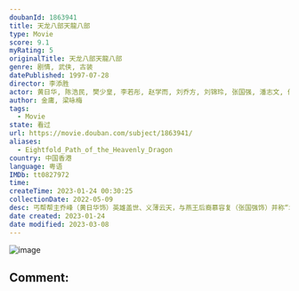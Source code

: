 ```yaml
---
doubanId: 1863941
title: 天龙八部天龍八部
type: Movie
score: 9.1
myRating: 5
originalTitle: 天龙八部天龍八部
genre: 剧情, 武侠, 古装
datePublished: 1997-07-28
director: 李添胜
actor: 黄日华, 陈浩民, 樊少皇, 李若彤, 赵学而, 刘乔方, 刘锦玲, 张国强, 潘志文, 何美钿, 招石文, 李国麟, 雪梨, 黄纪莹, 吕有慧, 冯晓文, 李桂英, 马清仪, 赵静仪, 陈安莹, 苏恩磁, 李成昌, 刘江, 王伟, 冯瑞珍, 陈燕行, 郭德信, 陈荣峻, 江汉, 温双燕, 李鸿杰, 骆应钧, 骏雄, 麦子云, 邵卓尧, 麦长青, 梁健平, 梁钦棋, 陈狄克, 罗君左, 余慕莲, 李龙基, 刘丹, 蔡国庆, 陈中坚, 凌汉, 区岳, 何图英, 黄新, 李耀景, 曹济, 梁少秋, 邱万城, 郑家生, 孙季卿, 吕剑光, 石云, 曾健明, 何璧坚, 龙志成, 李海生, 罗国维, 艾威, 鲍方, 薛纯基, 郭卓桦, 沈宝思, 黄文标, 金兴贤, 谈泉庆, 马海伦, 张鸿昌, 郑雷, 关菁, 李丽丽, 秦煌, 李子奇, 虞天伟, 罗兰, 华忠男, 郑柏麟, 张英才, 博君, 谭一清, 杨子韬, 古明华, 张汉斌, 李炜祺, 王伟, 马蹄露, 阙可维, 陆希扬, 陈楚翘, 雷颖怡, 伍慧珊, 黄凯诗, 黄仲匡, 黄成想, 魏惠文, 邝佐辉, 伍文生, 麦嘉伦, 邓汝超, 李煌生, 焦雄, 刘桂芳, 蒋克, 汤俊明, 姚杰龙, 萧玉燕, 罗立勤, 王维德, 叶清, 陈安琪, 邢金沙, 温裕红, 张济平, 黎泓和, 黄河, 胡耀峰
author: 金庸, 梁咏梅
tags:
  - Movie
state: 看过
url: https://movie.douban.com/subject/1863941/
aliases:
  - Eightfold_Path_of_the_Heavenly_Dragon
country: 中国香港
language: 粤语
IMDb: tt0827972
time: 
createTime: 2023-01-24 00:30:25
collectionDate: 2022-05-09
desc: 丐帮帮主乔峰（黄日华饰）英雄盖世、义薄云天，与燕王后裔慕容复（张国强饰）并称“北乔峰，南慕容”。时值江湖上突发多起命案，乔峰在帮助慕容复洗刷嫌疑的同时，却不想被丐帮的阴谋党揭发了自己的身世之谜，更因...
date created: 2023-01-24
date modified: 2023-03-08
---
```


![image](p2346289959.jpg)

Comment:
---
